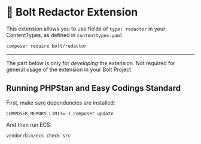 # 📝 Bolt Redactor Extension

This extension allows you to use fields of `type: redactor` in your 
ContentTypes, as defined in `contenttypes.yaml`

```bash
composer require bolt/redactor 
```

-------

The part below is only for _developing_ the extension. Not required for general
usage of the extension in your Bolt Project

## Running PHPStan and Easy Codings Standard

First, make sure dependencies are installed:

```
COMPOSER_MEMORY_LIMIT=-1 composer update
```

And then run ECS:

```
vendor/bin/ecs check src
```
